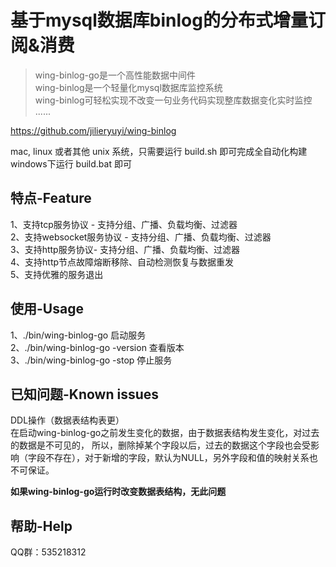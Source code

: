基于mysql数据库binlog的分布式增量订阅&消费
====
>wing-binlog-go是一个高性能数据中间件    
wing-binlog是一个轻量化mysql数据库监控系统       
wing-binlog可轻松实现不改变一句业务代码实现整库数据变化实时监控          
......              

https://github.com/jilieryuyi/wing-binlog

mac, linux 或者其他 unix 系统，只需要运行 build.sh 即可完成全自动化构建         
windows下运行 build.bat 即可    
  
特点-Feature
----    
1、支持tcp服务协议 - 支持分组、广播、负载均衡、过滤器      
2、支持websocket服务协议 - 支持分组、广播、负载均衡、过滤器      
3、支持http服务协议- 支持分组、广播、负载均衡、过滤器      
4、支持http节点故障熔断移除、自动检测恢复与数据重发     
5、支持优雅的服务退出         

使用-Usage
----
1、./bin/wing-binlog-go 启动服务       
2、./bin/wing-binlog-go -version 查看版本  
3、./bin/wing-binlog-go -stop 停止服务  

已知问题-Known issues
----
DDL操作（数据表结构表更）      
在启动wing-binlog-go之前发生变化的数据，由于数据表结构发生变化，对过去的数据是不可见的，
所以，删除掉某个字段以后，过去的数据这个字段也会受影响（字段不存在），对于新增的字段，默认为NULL，另外字段和值的映射关系也不可保证。    
      
<b>如果wing-binlog-go运行时改变数据表结构，无此问题</b>    

帮助-Help
----
QQ群：535218312